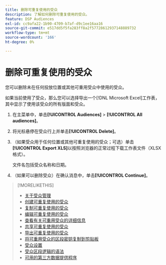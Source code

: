 ```yaml
---
title: 删除可重复使用的受众
description: 了解如何删除可重复使用的受众。
feature: DSP Audiences
exl-id: cc9afa22-1b90-4709-b7af-d9c1ee16aa16
source-git-commit: e517dd5f5fa283ff8a2f57728612937148889732
workflow-type: tm+mt
source-wordcount: '166'
ht-degree: 0%

---
```


# 删除可重复使用的受众

您可以删除未在任何投放位置或其他可重用受众中使用的受众。

如果当前使用了受众，那么您可以选择导出一个[!DNL Microsoft Excel]工作表，其中显示了使用该受众的所有版面和受众。

1. 在主菜单中，单击&#x200B;**[!UICONTROL Audiences]** > **[!UICONTROL All audiences]**。

1. 将光标悬停在受众行上并单击&#x200B;**[!UICONTROL Delete]**。

1. （如果受众用于任何位置或其他可重复使用的受众；可选）单击&#x200B;**[!UICONTROL Export XLS]**&#x200B;以按照浏览器的正常过程下载工作表文件（XLSX格式）。

   文件名包括受众名称和日期。

1. （如果可以删除受众）在确认消息中，单击&#x200B;**[!UICONTROL Continue]**。

>[!MORELIKETHIS]
>
>* [关于受众管理](audience-about.md)
>* [创建可重复使用的受众](reusable-audience-create.md)
>* [复制可重复使用的受众](reusable-audience-duplicate.md)
>* [编辑可重复使用的受众](reusable-audience-edit.md)
>* [查看有关可重用受众的详细信息](reusable-audience-view-details.md)
>* [共享可重复使用的受众](reusable-audience-share.md)
>* [导出可重复使用的受众](reusable-audience-export.md)
>* [将可重用受众的区段密钥复制到剪贴板](reusable-audience-clipboard.md)
>* [受众设置](audience-settings.md)
>* [受众区段逻辑的语法](audience-segment-logic-syntax.md)
>* [可用的第三方数据提供程序](third-party-data-providers.md)
